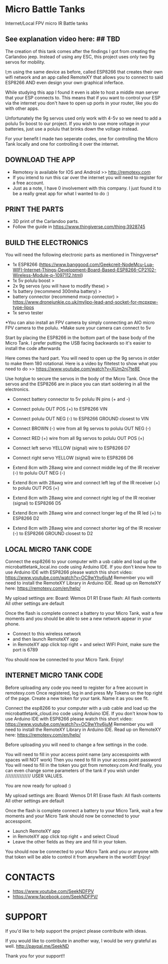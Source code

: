 # Micro Battle Tanks
Internet/Local FPV micro IR Battle tanks


## See explanation video here: ## TBD


The creation of this tank comes after the findings I got from creating the Carlandoo jeep.
Instead of using any ESC, this project uses only two 9g servos for mobility.

I;m using the same device as before, called ESP8266 that creates their own wifi network and an app called RemoteXY that allows you to connect to said ESP8266 AND even design your own graphical inferface.

While studying this app I found it even is able to host a middle man server that your ESP connects to.
This means that if you want to control your ESP via the internet you don't have to open up ports in your router, like you do with other apps.

Unfortunately the 9g servos used only work with 4-5v so we need to add a polulu 5v boost to our project.
If you wish to use more voltage in your batteries, just use a polulu that brinks down the voltage instead.

For your benefit I made two seperate codes, one for controlling the Micro Tank locally and one for controlling it over the internet.


## DOWNLOAD THE APP

* Remotexy is available for IOS and Android >> http://remotexy.com
* If you intend to run this car over the internet you will need to register for a free account.
* Just as a note, I have 0 involvement with this company. I just found it to be a really great app for what I wanted to do :)


## PRINT THE PARTS

* 3D print of the Carlandoo parts. 
* Follow the guide in https://www.thingiverse.com/thing:3928745


## BUILD THE ELECTRONICS

You will need the following electronic parts as mentioned in Thingyverse*

- 1x ESP8266 (https://www.banggood.com/Geekcreit-NodeMcu-Lua-WIFI-Internet-Things-Development-Board-Based-ESP8266-CP2102-Wireless-Module-p-1097112.html)
- 1x 5v polulu boost > 
- 2x 9g servos (you will have to modify these) > 
- 1s battery (recommend 300mha battery) > 
- battery connector (recommend mxcp connector) > https://www.dronejunkie.co.uk/mylipo-lead-and-socket-for-mcpxpw-type-lipos
- 1x servo tester

*You can also install an FPV camera by simply connecting an AIO micro FPV camera to the polulu. 
*Make sure your camera can connect to 5v

Start by placing the ESP8266 in the bottom part of the base body of the Micro Tank.
I prefer putting the USB facing backwards so it's easier to install the code afterwards

Here comes the hard part. You will need to open up the 9g servos in otder to make them 180 rotational.
Here is a video by flitetest to show what you need to do >> https://www.youtube.com/watch?v=XUm2nj7te8E

Use hotglue to secure the servos in the body of the Micro Tank.
Once the servos and the ESP8266 are in place you can start soldering in all the electronics.

* Connect battery connector to 5v polulu IN pins (+ and -)

* Connect polulu OUT POS (+) to ESP8266 VIN
* Connect polulu OUT NEG (-) to ESP8266 GROUND closest to VIN

* Connect BROWN (-) wire from all 9g servos to polulu OUT NEG (-)
* Connect RED (+) wire from all 9g servos to polulu OUT POS (+)
* Connect left servo YELLOW (signal) wire to ESP8266 D7
* Connect right servo YELLOW (signal) wire to ESP8266 D6

* Extend 8cm with 28awg wire and connect middle leg of the IR receiver (-) to polulu OUT NEG (-)
* Extend 8cm with 28awg wire and connect left leg of the IR receiver (+)  to polulu OUT POS (+)
* Extend 8cm with 28awg wire and connect right leg of the IR receiver (signal) to ESP8266 D5

* Extend 8cm with 28awg wire and connect longer leg of the IR led (+) to ESP8266 D2
* Extend 8cm with 28awg wire and connect shorter leg of the IR receiver (-) to ESP8266 GROUND closest to D2



## LOCAL MICRO TANK CODE

Connect the esp8266 to your computer with a usb cable and load up the microbattletank_local.ino code using Arduino IDE.
If you don't know how to use Arduino IDE with ESP8266 please watch this short video: https://www.youtube.com/watch?v=OC9wYhv6juM
Remember you will need to install the RemoteXY Library in Arduino IDE. Read up on RemoteXY here: https://remotexy.com/en/help/

My upload settings are:
Board: Wemos D1 R1
Erase flash: All flash contents
All other settings are default

Once the flash is complete connect a battery to your Micro Tank, wait a few moments and you should be able to see a new network appear in your phone.
- Connect to this wireless network
- and then launch RemoteXY app
- in RemoteXY app click top right + and select WIFI Point, make sure the port is 6789

You should now be connected to your Micro Tank.
Enjoy!





## INTERNET MICRO TANK CODE

Before uploading any code you need to register for a free account in remotexy.com
Once registered, log in and press My Tokens on the top right of the page.
Create a new token for your tank. Name it as you see fit.


Connect the esp8266 to your computer with a usb cable and load up the microbattletank_cloud.ino code using Arduino IDE.
If you don't know how to use Arduino IDE with ESP8266 please watch this short video: https://www.youtube.com/watch?v=OC9wYhv6juM
Remember you will need to install the RemoteXY Library in Arduino IDE. Read up on RemoteXY here: https://remotexy.com/en/help/

Before uploading you will need to change a few settings in the code.

You will need to fill in your access point name (any accesspoints with spaces will NOT work)
Then you need to fill in your access point password
You will need to fill in the token you got from remotexy.com
And finally, you can even change some parameters of the tank if you wish under //////////////// USER VALUES.

You are now ready for upload :)

My upload settings are:
Board: Wemos D1 R1
Erase flash: All flash contents
All other settings are default

Once the flash is complete connect a battery to your Micro Tank, wait a few moments and your Micro Tank should now be connected to your accesspoint.
- Launch RemoteXY app
- in RemoteXY app click top right + and select Cloud
- Leave the other fields as they are and fill in your token.

You should now be connected to your Micro Tank and you or anyone with that token will be able to control it from anywhere in the world!!
Enjoy!


# CONTACTS

- https://www.youtube.com/SeekNDFPV
- https://www.facebook.com/SeekNDFPV/


# SUPPORT

If you'd like to help support the project please contribute with ideas.

If you would like to contribute in another way, I would be very grateful as well.
http://paypal.me/SeekND

Thank you for your support!!
